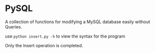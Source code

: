 # PySQL
A collection of functions for modifying a MySQL database easily without Queries.

use ```python insert.py -h```
to view the syntax for the program

Only the Insert operation is completed.